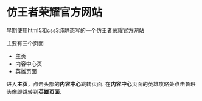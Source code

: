 # 仿王者荣耀官方网站

早期使用html5和css3纯静态写的一个仿王者荣耀官方网站

主要有三个页面
- 主页
- 内容中心页
- 英雄页面

进入**主页**，点击头部的**内容中心**跳转页面.
在**内容中心**页面的英雄攻略处点击鲁班头像即跳转到**英雄页面**.